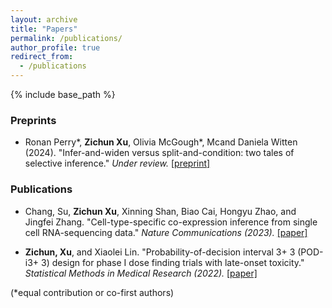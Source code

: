 ```yaml
---
layout: archive
title: "Papers"
permalink: /publications/
author_profile: true
redirect_from:
  - /publications
---
```


{% include base_path %}

### Preprints
* Ronan Perry*, <b>Zichun Xu</b>, Olivia McGough*, Mcand Daniela Witten (2024). "Infer-and-widen versus split-and-condition: two tales of selective inference." <i>Under review.</i> <a href = "https://arxiv.org/abs/2408.06323">[preprint]</a>

### Publications
* Chang, Su, <b>Zichun Xu</b>, Xinning Shan, Biao Cai, Hongyu Zhao, and Jingfei Zhang. "Cell-type-specific co-expression inference from single cell RNA-sequencing data." <i>Nature Communications (2023).</i> <a href = "https://www.nature.com/articles/s41467-023-40503-7">[paper]</a>

* <b>Zichun, Xu</b>, and Xiaolei Lin. "Probability-of-decision interval 3+ 3 (POD-i3+ 3) design for phase I dose finding trials with late-onset toxicity." <i>Statistical Methods in Medical Research (2022).</i> <a href = "https://journals.sagepub.com/doi/10.1177/09622802211052746">[paper]</a>

(*equal contribution or co-first authors)
